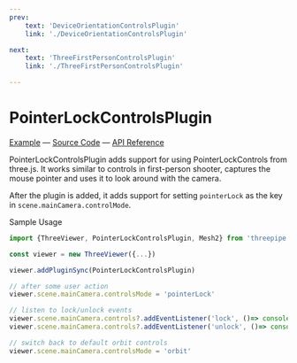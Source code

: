 ```yaml
---
prev: 
    text: 'DeviceOrientationControlsPlugin'
    link: './DeviceOrientationControlsPlugin'

next: 
    text: 'ThreeFirstPersonControlsPlugin'
    link: './ThreeFirstPersonControlsPlugin'

---
```


# PointerLockControlsPlugin

[//]: # (todo: image)

[Example](https://threepipe.org/examples/#pointer-lock-controls-plugin/) &mdash;
[Source Code](https://github.com/repalash/threepipe/blob/master/src/plugins/interaction/PointerLockControlsPlugin.ts) &mdash;
[API Reference](https://threepipe.org/docs/classes/PointerLockControlsPlugin.html)

PointerLockControlsPlugin adds support for using PointerLockControls from three.js. It works similar to controls in first-person shooter, captures the mouse pointer and uses it to look around with the camera.

After the plugin is added, it adds support for setting `pointerLock` as the key in `scene.mainCamera.controlMode`.

Sample Usage
```typescript
import {ThreeViewer, PointerLockControlsPlugin, Mesh2} from 'threepipe'

const viewer = new ThreeViewer({...})

viewer.addPluginSync(PointerLockControlsPlugin)

// after some user action
viewer.scene.mainCamera.controlsMode = 'pointerLock'

// listen to lock/unlock events 
viewer.scene.mainCamera.controls?.addEventListener('lock', ()=> console.log('pointer locked'))
viewer.scene.mainCamera.controls?.addEventListener('unlock', ()=> console.log('pointer unlocked'))

// switch back to default orbit controls
viewer.scene.mainCamera.controlsMode = 'orbit'
```
